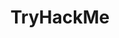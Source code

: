 ---
title: TryHackMe
layout: new_coll-category
permalink: /ctf/thm/
collection: ctf
taxonomy: thm
entries_layout: grid
---